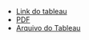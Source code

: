 - [Link do tableau](https://public.tableau.com/app/profile/handdson.wanglas/viz/Individual5_17097547084660/Histria1#1)
- [PDF](História%201.pdf)
- [Arquivo do Tableau](Individual%205.twbx)
